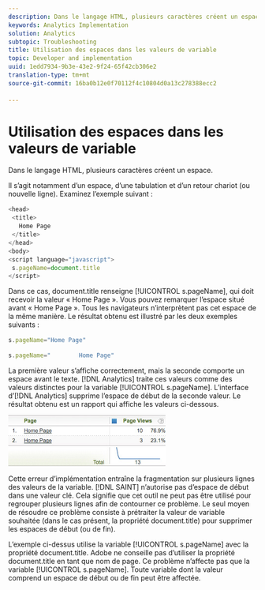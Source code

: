 ```yaml
---
description: Dans le langage HTML, plusieurs caractères créent un espace.
keywords: Analytics Implementation
solution: Analytics
subtopic: Troubleshooting
title: Utilisation des espaces dans les valeurs de variable
topic: Developer and implementation
uuid: 1edd7934-9b3e-43e2-9f24-65f42cb306e2
translation-type: tm+mt
source-git-commit: 16ba0b12e0f70112f4c10804d0a13c278388ecc2

---
```



# Utilisation des espaces dans les valeurs de variable

Dans le langage HTML, plusieurs caractères créent un espace.

Il s’agit notamment d’un espace, d’une tabulation et d’un retour chariot (ou nouvelle ligne). Examinez l’exemple suivant :

```js
<head> 
 <title> 
   Home Page 
 </title> 
</head> 
<body> 
<script language="javascript"> 
 s.pageName=document.title 
</script> 
```

Dans ce cas, document.title renseigne [!UICONTROL s.pageName], qui doit recevoir la valeur « Home Page ». Vous pouvez remarquer l’espace situé avant « Home Page ». Tous les navigateurs n’interprètent pas cet espace de la même manière. Le résultat obtenu est illustré par les deux exemples suivants :

```js
s.pageName="Home Page"
```

```js
s.pageName="        Home Page"
```

La première valeur s’affiche correctement, mais la seconde comporte un espace avant le texte. [!DNL Analytics] traite ces valeurs comme des valeurs distinctes pour la variable [!UICONTROL s.pageName]. L’interface d’[!DNL Analytics] supprime l’espace de début de la seconde valeur. Le résultat obtenu est un rapport qui affiche les valeurs ci-dessous.

![](assets/white_space.jpg)

Cette erreur d’implémentation entraîne la fragmentation sur plusieurs lignes des valeurs de la variable. [!DNL SAINT] n’autorise pas d’espace de début dans une valeur clé. Cela signifie que cet outil ne peut pas être utilisé pour regrouper plusieurs lignes afin de contourner ce problème. Le seul moyen de résoudre ce problème consiste à prétraiter la valeur de variable souhaitée (dans le cas présent, la propriété document.title) pour supprimer les espaces de début (ou de fin).

L’exemple ci-dessus utilise la variable [!UICONTROL s.pageName] avec la propriété document.title. Adobe ne conseille pas d’utiliser la propriété document.title en tant que nom de page. Ce problème n’affecte pas que la variable [!UICONTROL s.pageName]. Toute variable dont la valeur comprend un espace de début ou de fin peut être affectée.
